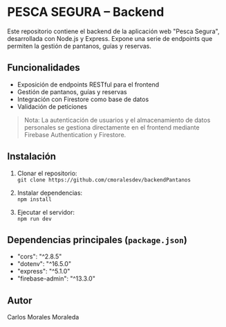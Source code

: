 # PESCA SEGURA – Backend

Este repositorio contiene el backend de la aplicación web "Pesca Segura", desarrollada con Node.js y Express. Expone una serie de endpoints que permiten la gestión de pantanos, guías y reservas.

## Funcionalidades

- Exposición de endpoints RESTful para el frontend
- Gestión de pantanos, guías y reservas
- Integración con Firestore como base de datos
- Validación de peticiones

> Nota: La autenticación de usuarios y el almacenamiento de datos personales se gestiona directamente en el frontend mediante Firebase Authentication y Firestore.

## Instalación

1. Clonar el repositorio:  
   `git clone https://github.com/cmoralesdev/backendPantanos`

2. Instalar dependencias:  
   `npm install`

3. Ejecutar el servidor:  
   `npm run dev`

## Dependencias principales (`package.json`)

- "cors": "^2.8.5"
- "dotenv": "^16.5.0"
- "express": "^5.1.0"
- "firebase-admin": "^13.3.0"

## Autor

Carlos Morales Moraleda
